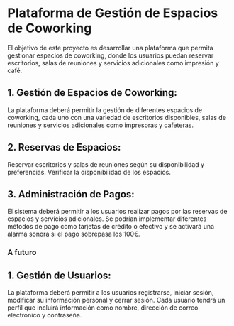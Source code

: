 # Plataforma de Gestión de Espacios de Coworking

El objetivo de este proyecto es desarrollar una plataforma que permita gestionar espacios de coworking, donde los usuarios puedan reservar escritorios, salas de reuniones y servicios adicionales como impresión y café.

## 1. Gestión de Espacios de Coworking: 
La plataforma deberá permitir la gestión de diferentes espacios de coworking, cada uno con una variedad de escritorios disponibles, salas de reuniones y servicios adicionales como impresoras y cafeteras.

## 2. Reservas de Espacios: 
Reservar escritorios y salas de reuniones según su disponibilidad y preferencias. Verificar la disponibilidad de los espacios.

## 3. Administración de Pagos: 
El sistema deberá permitir a los usuarios realizar pagos por las reservas de espacios y servicios adicionales. Se podrían implementar diferentes métodos de pago como tarjetas de crédito o efectivo y se activará una alarma sonora si el pago sobrepasa los 100€.

### A futuro

## 1. Gestión de Usuarios: 
La plataforma deberá permitir a los usuarios registrarse, iniciar sesión, modificar su información personal y cerrar sesión. Cada usuario tendrá un perfil que incluirá información como nombre, dirección de correo electrónico y contraseña.
